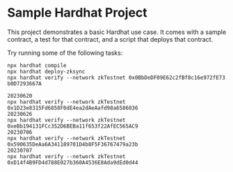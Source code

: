 # Sample Hardhat Project

This project demonstrates a basic Hardhat use case. It comes with a sample contract, a test for that contract, and a script that deploys that contract.

Try running some of the following tasks:

```shell
npx hardhat compile
npx hardhat deploy-zksync
npx hardhat verify --network zkTestnet 0x0BbDeDF09E62c2fBf8c16e972fE73
b0D7293667A

20230620
npx hardhat verify --network zkTestnet 0x1D23e8315Fd6858F0dE4ea2dAeAafd98a6586036
20230626
npx hardhat verify --network zkTestnet 0xeBb194131FCc352D6BEBa11f653f22AfEC565AC9
20230706
npx hardhat verify --network zkTestnet 0x590635DeAa6A341189701D4b8F5F36767479a23b
20230707
npx hardhat verify --network zkTestnet 0xD14f4B9FD4d788E027b360A4536E8Ada9dEd0d44

```
